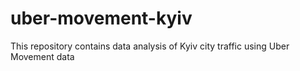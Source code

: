 # uber-movement-kyiv
This repository contains data analysis of Kyiv city traffic using Uber Movement data
